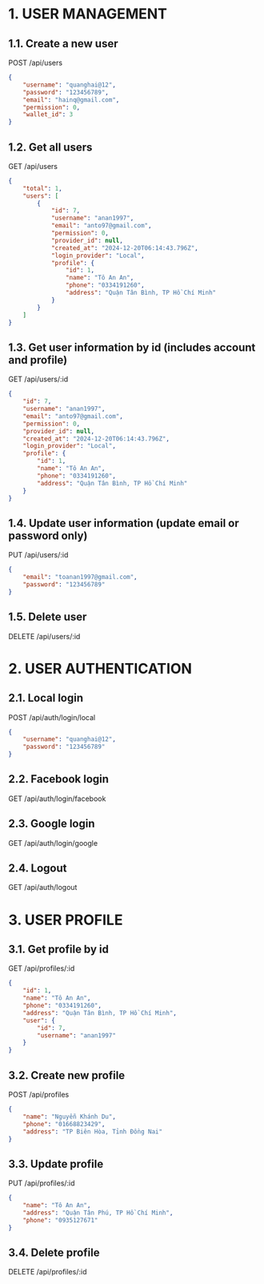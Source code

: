 # 1. USER MANAGEMENT
## 1.1. Create a new user
POST /api/users
```json
{
    "username": "quanghai@12",
    "password": "123456789",
    "email": "hainq@gmail.com",
    "permission": 0,
    "wallet_id": 3
}
```
## 1.2. Get all users
GET /api/users
```json
{
    "total": 1,
    "users": [
        {
            "id": 7,
            "username": "anan1997",
            "email": "anto97@gmail.com",
            "permission": 0,
            "provider_id": null,
            "created_at": "2024-12-20T06:14:43.796Z",
            "login_provider": "Local",
            "profile": {
                "id": 1,
                "name": "Tô An An",
                "phone": "0334191260",
                "address": "Quận Tân Bình, TP Hồ Chí Minh"
            }
        }
    ]
}
```
## 1.3. Get user information by id (includes account and profile)
GET /api/users/:id
```json
{
    "id": 7,
    "username": "anan1997",
    "email": "anto97@gmail.com",
    "permission": 0,
    "provider_id": null,
    "created_at": "2024-12-20T06:14:43.796Z",
    "login_provider": "Local",
    "profile": {
        "id": 1,
        "name": "Tô An An",
        "phone": "0334191260",
        "address": "Quận Tân Bình, TP Hồ Chí Minh"
    }
}
```
## 1.4. Update user information (update email or password only)
PUT /api/users/:id
```json
{
    "email": "toanan1997@gmail.com",
    "password": "123456789"
}
```

## 1.5. Delete user
DELETE /api/users/:id

# 2. USER AUTHENTICATION
## 2.1. Local login
POST /api/auth/login/local
```json
{
    "username": "quanghai@12",
    "password": "123456789"
}
```

## 2.2. Facebook login
GET /api/auth/login/facebook

## 2.3. Google login
GET /api/auth/login/google

## 2.4. Logout
GET /api/auth/logout

# 3. USER PROFILE
## 3.1. Get profile by id
GET /api/profiles/:id
```json
{
    "id": 1,
    "name": "Tô An An",
    "phone": "0334191260",
    "address": "Quận Tân Bình, TP Hồ Chí Minh",
    "user": {
        "id": 7,
        "username": "anan1997"
    }
}
```

## 3.2. Create new profile
POST /api/profiles
```json
{
    "name": "Nguyễn Khánh Du",
    "phone": "01668823429",
    "address": "TP Biên Hòa, Tỉnh Đồng Nai"
}
```

## 3.3. Update profile
PUT /api/profiles/:id
```json
{
    "name": "Tô An An",
    "address": "Quận Tân Phú, TP Hồ Chí Minh",
    "phone": "0935127671"
}
```

## 3.4. Delete profile
DELETE /api/profiles/:id